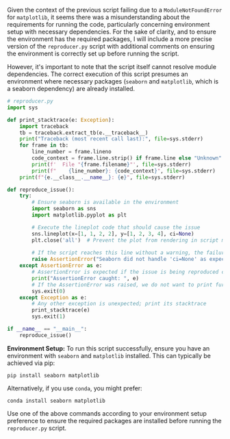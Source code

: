 Given the context of the previous script failing due to a `ModuleNotFoundError` for `matplotlib`, it seems there was a misunderstanding about the requirements for running the code, particularly concerning environment setup with necessary dependencies. For the sake of clarity, and to ensure the environment has the required packages, I will include a more precise version of the `reproducer.py` script with additional comments on ensuring the environment is correctly set up before running the script.

However, it's important to note that the script itself cannot resolve module dependencies. The correct execution of this script presumes an environment where necessary packages (`seaborn` and `matplotlib`, which is a seaborn dependency) are already installed.

```python
# reproducer.py
import sys

def print_stacktrace(e: Exception):
    import traceback
    tb = traceback.extract_tb(e.__traceback__)
    print("Traceback (most recent call last):", file=sys.stderr)
    for frame in tb:
        line_number = frame.lineno
        code_context = frame.line.strip() if frame.line else "Unknown"
        print(f'  File "{frame.filename}"', file=sys.stderr)
        print(f"    {line_number}: {code_context}", file=sys.stderr)
    print(f"{e.__class__.__name__}: {e}", file=sys.stderr)

def reproduce_issue():
    try:
        # Ensure seaborn is available in the environment
        import seaborn as sns
        import matplotlib.pyplot as plt

        # Execute the lineplot code that should cause the issue
        sns.lineplot(x=[1, 1, 2, 2], y=[1, 2, 3, 4], ci=None)
        plt.close('all')  # Prevent the plot from rendering in script mode
        
        # If the script reaches this line without a warning, the failure to handle ci=None is confirmed
        raise AssertionError("Seaborn did not handle 'ci=None' as expected.")
    except AssertionError as e:
        # AssertionError is expected if the issue is being reproduced correctly
        print("AssertionError caught: ", e)
        # If the AssertionError was raised, we do not want to print further stacktrace and consider the behavior as issue present
        sys.exit(0)
    except Exception as e:
        # Any other exception is unexpected; print its stacktrace
        print_stacktrace(e)
        sys.exit(1)

if __name__ == "__main__":
    reproduce_issue()
```

**Environment Setup:**
To run this script successfully, ensure you have an environment with `seaborn` and `matplotlib` installed. This can typically be achieved via pip:

```
pip install seaborn matplotlib
```

Alternatively, if you use `conda`, you might prefer:

```
conda install seaborn matplotlib
```

Use one of the above commands according to your environment setup preference to ensure the required packages are installed before running the `reproducer.py` script.